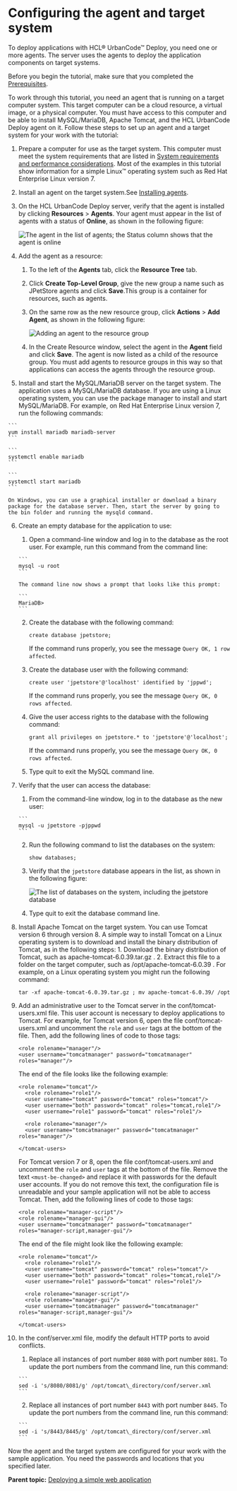 # Configuring the agent and target system

To deploy applications with HCL® UrbanCode™ Deploy, you need one or more agents. The server uses the agents to deploy the application components on target systems.

Before you begin the tutorial, make sure that you completed the [Prerequisites](webapp_intro.md#prereqs).

To work through this tutorial, you need an agent that is running on a target computer system. This target computer can be a cloud resource, a virtual image, or a physical computer. You must have access to this computer and be able to install MySQL/MariaDB, Apache Tomcat, and the HCL UrbanCode Deploy agent on it. Follow these steps to set up an agent and a target system for your work with the tutorial:

1.   Prepare a computer for use as the target system. This computer must meet the system requirements that are listed in [System requirements and performance considerations](../../com.udeploy.install.doc/topics/sysRequire.md). Most of the examples in this tutorial show information for a simple Linux™ operating system such as Red Hat Enterprise Linux version 7.
2.  Install an agent on the target system.See [Installing agents](../../com.udeploy.install.doc/topics/agent_install_ov.md).
3.  On the HCL UrbanCode Deploy server, verify that the agent is installed by clicking **Resources** \> **Agents**. Your agent must appear in the list of agents with a status of **Online**, as shown in the following figure:

    ![The agent in the list of agents; the Status column shows that the agent is online](../images/webapp_configure_a.gif)

4.  Add the agent as a resource: 

    1.   To the left of the **Agents** tab, click the **Resource Tree** tab. 
    2.  Click **Create Top-Level Group**, give the new group a name such as JPetStore agents and click **Save**.This group is a container for resources, such as agents.
    3.  On the same row as the new resource group, click **Actions** \> **Add Agent**, as shown in the following figure:

        ![Adding an agent to the resource group](../images/webapp_configure_c.gif)

    4.   In the Create Resource window, select the agent in the **Agent** field and click **Save**. 
    The agent is now listed as a child of the resource group. You must add agents to resource groups in this way so that applications can access the agents through the resource group.

5.   Install and start the MySQL/MariaDB server on the target system. The application uses a MySQL/MariaDB database. If you are using a Linux operating system, you can use the package manager to install and start MySQL/MariaDB. For example, on Red Hat Enterprise Linux version 7, run the following commands:

    ```
    yum install mariadb mariadb-server
    ```

    ```
    systemctl enable mariadb
    ```

    ```
    systemctl start mariadb
    ```

    On Windows, you can use a graphical installer or download a binary package for the database server. Then, start the server by going to the bin folder and running the mysqld command.

6.  Create an empty database for the application to use: 
    1.   Open a command-line window and log in to the database as the root user. For example, run this command from the command line:

        ```
        mysql -u root
        ```

        The command line now shows a prompt that looks like this prompt:

        ```
        MariaDB>
        ```

    2.  Create the database with the following command: 

        ```
        create database jpetstore;
        ```

        If the command runs properly, you see the message `Query OK, 1 row affected`.

    3.  Create the database user with the following command: 

        ```
        create user 'jpetstore'@'localhost' identified by 'jppwd';
        ```

        If the command runs properly, you see the message `Query OK, 0 rows affected`.

    4.  Give the user access rights to the database with the following command:

        ```
        grant all privileges on jpetstore.* to 'jpetstore'@'localhost';
        ```

        If the command runs properly, you see the message `Query OK, 0 rows affected`.

    5.  Type quit to exit the MySQL command line.
7.  Verify that the user can access the database: 
    1.   From the command-line window, log in to the database as the new user: 

        ```
        mysql -u jpetstore -pjppwd
        ```

    2.  Run the following command to list the databases on the system:

        ```
        show databases;
        ```

    3.  Verify that the `jpetstore` database appears in the list, as shown in the following figure:

        ![The list of databases on the system, including the jpetstore database](../images/webapp_configure_b.gif)

    4.   Type quit to exit the database command line. 
8.   Install Apache Tomcat on the target system. You can use Tomcat version 6 through version 8. A simple way to install Tomcat on a Linux operating system is to download and install the binary distribution of Tomcat, as in the following steps:
    1.   Download the binary distribution of Tomcat, such as apache-tomcat-6.0.39.tar.gz . 
    2.   Extract this file to a folder on the target computer, such as /opt/apache-tomcat-6.0.39 . For example, on a Linux operating system you might run the following command:

        ```
        tar -xf apache-tomcat-6.0.39.tar.gz ; mv apache-tomcat-6.0.39/ /opt
        ```

9.  Add an administrative user to the Tomcat server in the conf/tomcat-users.xml file. This user account is necessary to deploy applications to Tomcat. For example, for Tomcat version 6, open the file conf/tomcat-users.xml and uncomment the `role` and `user` tags at the bottom of the file. Then, add the following lines of code to those tags:

    ```
    <role rolename="manager"/>
    <user username="tomcatmanager" password="tomcatmanager" roles="manager"/>
    ```

    The end of the file looks like the following example:

    ```
    <role rolename="tomcat"/>
      <role rolename="role1"/>
      <user username="tomcat" password="tomcat" roles="tomcat"/>
      <user username="both" password="tomcat" roles="tomcat,role1"/>
      <user username="role1" password="tomcat" roles="role1"/>
    
      <role rolename="manager"/>
      <user username="tomcatmanager" password="tomcatmanager" roles="manager"/>
    
    </tomcat-users>
    ```

    For Tomcat version 7 or 8, open the file conf/tomcat-users.xml and uncomment the `role` and `user` tags at the bottom of the file. Remove the text `<must-be-changed>` and replace it with passwords for the default user accounts. If you do not remove this text, the configuration file is unreadable and your sample application will not be able to access Tomcat. Then, add the following lines of code to those tags:

    ```
    <role rolename="manager-script"/>
    <role rolename="manager-gui"/>
    <user username="tomcatmanager" password="tomcatmanager" roles="manager-script,manager-gui"/>
    ```

    The end of the file might look like the following example:

    ```
    <role rolename="tomcat"/>
      <role rolename="role1"/>
      <user username="tomcat" password="tomcat" roles="tomcat"/>
      <user username="both" password="tomcat" roles="tomcat,role1"/>
      <user username="role1" password="tomcat" roles="role1"/>
    
      <role rolename="manager-script"/>
      <role rolename="manager-gui"/>
      <user username="tomcatmanager" password="tomcatmanager" roles="manager-script,manager-gui"/>
    
    </tomcat-users>
    ```

10. In the conf/server.xml file, modify the default HTTP ports to avoid conflicts. 
    1.   Replace all instances of port number `8080` with port number `8081`. To update the port numbers from the command line, run this command:

        ```
        sed -i 's/8080/8081/g' /opt/tomcat\_directory/conf/server.xml
        ```

    2.   Replace all instances of port number `8443` with port number `8445`. To update the port numbers from the command line, run this command:

        ```
        sed -i 's/8443/8445/g' /opt/tomcat\_directory/conf/server.xml
        ```


Now the agent and the target system are configured for your work with the sample application. You need the passwords and locations that you specified later.

**Parent topic:** [Deploying a simple web application](../../com.udeploy.tutorial.doc/topics/webapp_abstract.md)

